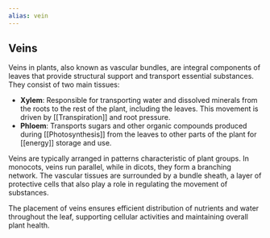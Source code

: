 ```yaml
---
alias: vein
---
```


## Veins  
Veins in plants, also known as vascular bundles, are integral components of leaves that provide structural support and transport essential substances. They consist of two main tissues:  

- **Xylem**: Responsible for transporting water and dissolved minerals from the roots to the rest of the plant, including the leaves. This movement is driven by [[Transpiration]] and root pressure.  
- **Phloem**: Transports sugars and other organic compounds produced during [[Photosynthesis]] from the leaves to other parts of the plant for [[energy]] storage and use.  

Veins are typically arranged in patterns characteristic of plant groups. In monocots, veins run parallel, while in dicots, they form a branching network. The vascular tissues are surrounded by a bundle sheath, a layer of protective cells that also play a role in regulating the movement of substances.  

The placement of veins ensures efficient distribution of nutrients and water throughout the leaf, supporting cellular activities and maintaining overall plant health.  
